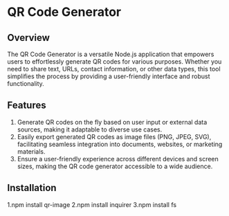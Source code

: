 # QR Code Generator

## Overview

The QR Code Generator is a versatile Node.js application that empowers users to effortlessly generate QR codes for various purposes.
Whether you need to share text, URLs, contact information, or other data types, this tool simplifies the process by providing a user-friendly interface and robust functionality.
## Features

1. Generate QR codes on the fly based on user input or external data sources, making it adaptable to diverse use cases.
2. Easily export generated QR codes as image files (PNG, JPEG, SVG), facilitating seamless integration into documents, websites, or marketing materials.
3. Ensure a user-friendly experience across different devices and screen sizes, making the QR code generator accessible to a wide audience.

## Installation

1.npm install qr-image
2.npm install inquirer
3.npm install fs
